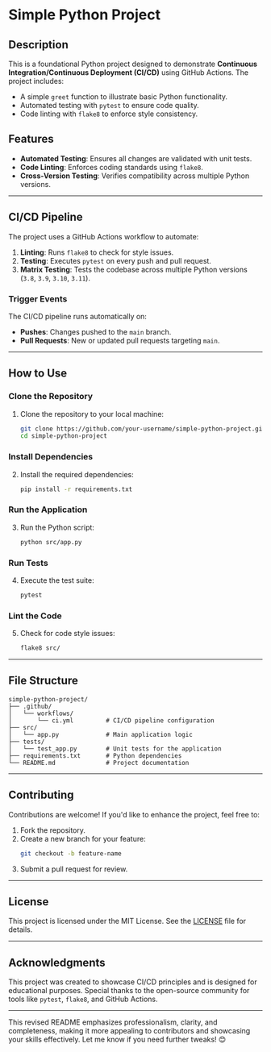 # **Simple Python Project**

## **Description**
This is a foundational Python project designed to demonstrate **Continuous Integration/Continuous Deployment (CI/CD)** using GitHub Actions. The project includes:
- A simple `greet` function to illustrate basic Python functionality.
- Automated testing with `pytest` to ensure code quality.
- Code linting with `flake8` to enforce style consistency.

## **Features**
- **Automated Testing**: Ensures all changes are validated with unit tests.
- **Code Linting**: Enforces coding standards using `flake8`.
- **Cross-Version Testing**: Verifies compatibility across multiple Python versions.

---

## **CI/CD Pipeline**
The project uses a GitHub Actions workflow to automate:
1. **Linting**: Runs `flake8` to check for style issues.
2. **Testing**: Executes `pytest` on every push and pull request.
3. **Matrix Testing**: Tests the codebase across multiple Python versions (`3.8`, `3.9`, `3.10`, `3.11`).

### **Trigger Events**
The CI/CD pipeline runs automatically on:
- **Pushes**: Changes pushed to the `main` branch.
- **Pull Requests**: New or updated pull requests targeting `main`.

---

## **How to Use**

### **Clone the Repository**
1. Clone the repository to your local machine:
   ```bash
   git clone https://github.com/your-username/simple-python-project.git
   cd simple-python-project
   ```

### **Install Dependencies**
2. Install the required dependencies:
   ```bash
   pip install -r requirements.txt
   ```

### **Run the Application**
3. Run the Python script:
   ```bash
   python src/app.py
   ```

### **Run Tests**
4. Execute the test suite:
   ```bash
   pytest
   ```

### **Lint the Code**
5. Check for code style issues:
   ```bash
   flake8 src/
   ```

---

## **File Structure**
```
simple-python-project/
├── .github/
│   └── workflows/
│       └── ci.yml         # CI/CD pipeline configuration
├── src/
│   └── app.py             # Main application logic
├── tests/
│   └── test_app.py        # Unit tests for the application
├── requirements.txt       # Python dependencies
└── README.md              # Project documentation
```

---

## **Contributing**
Contributions are welcome! If you'd like to enhance the project, feel free to:
1. Fork the repository.
2. Create a new branch for your feature:
   ```bash
   git checkout -b feature-name
   ```
3. Submit a pull request for review.

---

## **License**
This project is licensed under the MIT License. See the [LICENSE](LICENSE) file for details.

---

## **Acknowledgments**
This project was created to showcase CI/CD principles and is designed for educational purposes. Special thanks to the open-source community for tools like `pytest`, `flake8`, and GitHub Actions.

---

This revised README emphasizes professionalism, clarity, and completeness, making it more appealing to contributors and showcasing your skills effectively. Let me know if you need further tweaks! 😊
